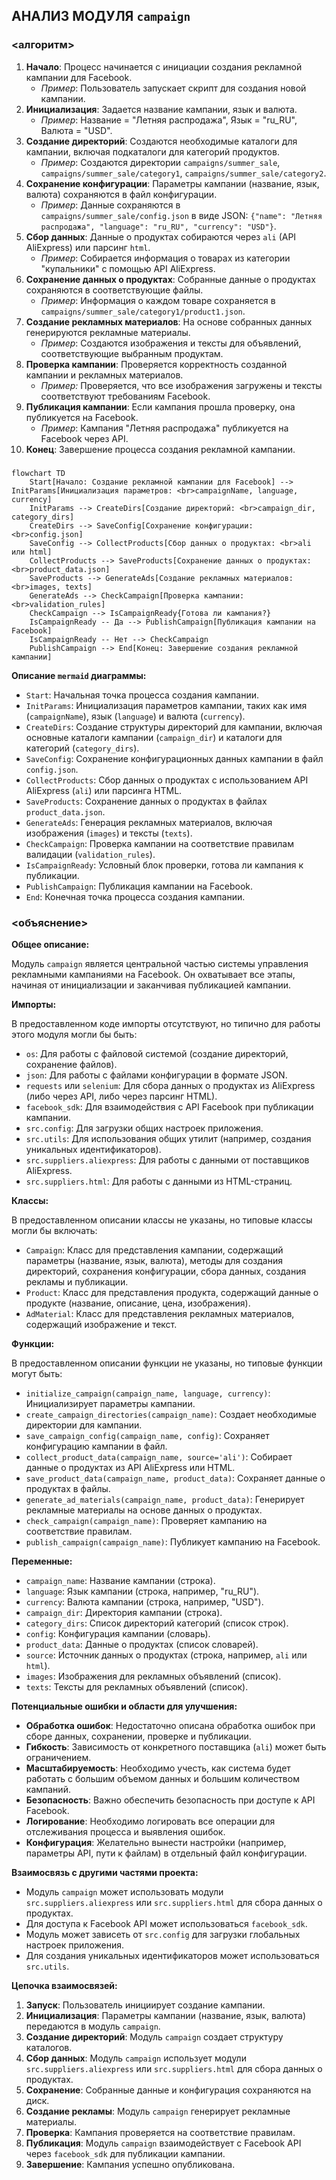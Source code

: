 ## АНАЛИЗ МОДУЛЯ `campaign`

### <алгоритм>

1. **Начало**: Процесс начинается с инициации создания рекламной кампании для Facebook.
   *   *Пример*: Пользователь запускает скрипт для создания новой кампании.
2. **Инициализация**: Задается название кампании, язык и валюта.
   *   *Пример*:  Название = "Летняя распродажа", Язык = "ru_RU", Валюта = "USD".
3. **Создание директорий**: Создаются необходимые каталоги для кампании, включая подкаталоги для категорий продуктов.
   *   *Пример*: Создаются директории `campaigns/summer_sale`, `campaigns/summer_sale/category1`, `campaigns/summer_sale/category2`.
4. **Сохранение конфигурации**: Параметры кампании (название, язык, валюта) сохраняются в файл конфигурации.
   *   *Пример*: Данные сохраняются в `campaigns/summer_sale/config.json` в виде JSON: `{"name": "Летняя распродажа", "language": "ru_RU", "currency": "USD"}`.
5. **Сбор данных**: Данные о продуктах собираются через `ali` (API AliExpress) или парсинг `html`.
   *   *Пример*: Собирается информация о товарах из категории "купальники" с помощью API AliExpress.
6. **Сохранение данных о продуктах**: Собранные данные о продуктах сохраняются в соответствующие файлы.
   *   *Пример*:  Информация о каждом товаре сохраняется в `campaigns/summer_sale/category1/product1.json`.
7. **Создание рекламных материалов**: На основе собранных данных генерируются рекламные материалы.
   *   *Пример*:  Создаются изображения и тексты для объявлений, соответствующие выбранным продуктам.
8. **Проверка кампании**: Проверяется корректность созданной кампании и рекламных материалов.
    *  *Пример:* Проверяется, что все изображения загружены и тексты соответствуют требованиям Facebook.
9. **Публикация кампании**: Если кампания прошла проверку, она публикуется на Facebook.
    *  *Пример*: Кампания "Летняя распродажа" публикуется на Facebook через API.
10. **Конец**: Завершение процесса создания рекламной кампании.

### <mermaid>

```mermaid
flowchart TD
    Start[Начало: Создание рекламной кампании для Facebook] --> InitParams[Инициализация параметров: <br>campaignName, language, currency]
    InitParams --> CreateDirs[Создание директорий: <br>campaign_dir, category_dirs]
    CreateDirs --> SaveConfig[Сохранение конфигурации: <br>config.json]
    SaveConfig --> CollectProducts[Сбор данных о продуктах: <br>ali или html]
    CollectProducts --> SaveProducts[Сохранение данных о продуктах: <br>product_data.json]
    SaveProducts --> GenerateAds[Создание рекламных материалов: <br>images, texts]
    GenerateAds --> CheckCampaign[Проверка кампании: <br>validation_rules]
    CheckCampaign --> IsCampaignReady{Готова ли кампания?}
    IsCampaignReady -- Да --> PublishCampaign[Публикация кампании на Facebook]
    IsCampaignReady -- Нет --> CheckCampaign
    PublishCampaign --> End[Конец: Завершение создания рекламной кампании]
```

**Описание `mermaid` диаграммы:**

*   `Start`: Начальная точка процесса создания кампании.
*   `InitParams`: Инициализация параметров кампании, таких как имя (`campaignName`), язык (`language`) и валюта (`currency`).
*   `CreateDirs`: Создание структуры директорий для кампании, включая основные каталоги кампании (`campaign_dir`) и каталоги для категорий (`category_dirs`).
*   `SaveConfig`: Сохранение конфигурационных данных кампании в файл `config.json`.
*  `CollectProducts`: Сбор данных о продуктах с использованием API AliExpress (`ali`) или парсинга HTML.
*   `SaveProducts`: Сохранение данных о продуктах в файлах `product_data.json`.
*   `GenerateAds`: Генерация рекламных материалов, включая изображения (`images`) и тексты (`texts`).
*   `CheckCampaign`: Проверка кампании на соответствие правилам валидации (`validation_rules`).
*   `IsCampaignReady`: Условный блок проверки, готова ли кампания к публикации.
*   `PublishCampaign`: Публикация кампании на Facebook.
*   `End`: Конечная точка процесса создания кампании.

### <объяснение>

**Общее описание:**

Модуль `campaign` является центральной частью системы управления рекламными кампаниями на Facebook. Он охватывает все этапы, начиная от инициализации и заканчивая публикацией кампании.

**Импорты:**

В предоставленном коде импорты отсутствуют, но типично для работы этого модуля могли бы быть:

*   `os`: Для работы с файловой системой (создание директорий, сохранение файлов).
*   `json`: Для работы с файлами конфигурации в формате JSON.
*   `requests` или `selenium`: Для сбора данных о продуктах из AliExpress (либо через API, либо через парсинг HTML).
*   `facebook_sdk`: Для взаимодействия с API Facebook при публикации кампании.
*   `src.config`: Для загрузки общих настроек приложения.
*   `src.utils`: Для использования общих утилит (например, создания уникальных идентификаторов).
*   `src.suppliers.aliexpress`: Для работы с данными от поставщиков AliExpress.
*   `src.suppliers.html`: Для работы с данными из HTML-страниц.

**Классы:**

В предоставленном описании классы не указаны, но типовые классы могли бы включать:

*   `Campaign`: Класс для представления кампании, содержащий параметры (название, язык, валюта), методы для создания директорий, сохранения конфигурации, сбора данных, создания рекламы и публикации.
*   `Product`: Класс для представления продукта, содержащий данные о продукте (название, описание, цена, изображения).
*   `AdMaterial`: Класс для представления рекламных материалов, содержащий изображение и текст.

**Функции:**

В предоставленном описании функции не указаны, но типовые функции могут быть:

*   `initialize_campaign(campaign_name, language, currency)`: Инициализирует параметры кампании.
*   `create_campaign_directories(campaign_name)`: Создает необходимые директории для кампании.
*   `save_campaign_config(campaign_name, config)`: Сохраняет конфигурацию кампании в файл.
*   `collect_product_data(campaign_name, source='ali')`: Собирает данные о продуктах из API AliExpress или HTML.
*   `save_product_data(campaign_name, product_data)`: Сохраняет данные о продуктах в файлы.
*   `generate_ad_materials(campaign_name, product_data)`: Генерирует рекламные материалы на основе данных о продуктах.
*   `check_campaign(campaign_name)`: Проверяет кампанию на соответствие правилам.
*   `publish_campaign(campaign_name)`: Публикует кампанию на Facebook.

**Переменные:**

*   `campaign_name`: Название кампании (строка).
*   `language`: Язык кампании (строка, например, "ru_RU").
*   `currency`: Валюта кампании (строка, например, "USD").
*   `campaign_dir`: Директория кампании (строка).
*   `category_dirs`: Список директорий категорий (список строк).
*   `config`: Конфигурация кампании (словарь).
*   `product_data`: Данные о продуктах (список словарей).
*  `source`: Источник данных о продуктах (строка, например, `ali` или `html`).
*   `images`: Изображения для рекламных объявлений (список).
*   `texts`: Тексты для рекламных объявлений (список).

**Потенциальные ошибки и области для улучшения:**

*   **Обработка ошибок**: Недостаточно описана обработка ошибок при сборе данных, сохранении, проверке и публикации.
*   **Гибкость**: Зависимость от конкретного поставщика (`ali`) может быть ограничением.
*   **Масштабируемость**: Необходимо учесть, как система будет работать с большим объемом данных и большим количеством кампаний.
*   **Безопасность**: Важно обеспечить безопасность при доступе к API Facebook.
*   **Логирование**: Необходимо логировать все операции для отслеживания процесса и выявления ошибок.
*   **Конфигурация**: Желательно вынести настройки (например, параметры API, пути к файлам) в отдельный файл конфигурации.

**Взаимосвязь с другими частями проекта:**

*   Модуль `campaign` может использовать модули `src.suppliers.aliexpress` или `src.suppliers.html` для сбора данных о продуктах.
*   Для доступа к Facebook API может использоваться `facebook_sdk`.
*   Модуль может зависеть от `src.config` для загрузки глобальных настроек приложения.
*   Для создания уникальных идентификаторов может использоваться `src.utils`.

**Цепочка взаимосвязей:**

1.  **Запуск**: Пользователь инициирует создание кампании.
2.  **Инициализация**: Параметры кампании (название, язык, валюта) передаются в модуль `campaign`.
3.  **Создание директорий**: Модуль `campaign` создает структуру каталогов.
4.  **Сбор данных**: Модуль `campaign` использует модули `src.suppliers.aliexpress` или `src.suppliers.html` для сбора данных о продуктах.
5.  **Сохранение**: Собранные данные и конфигурация сохраняются на диск.
6.  **Создание рекламы**: Модуль `campaign` генерирует рекламные материалы.
7.  **Проверка**: Кампания проверяется на соответствие правилам.
8.  **Публикация**: Модуль `campaign` взаимодействует с Facebook API через `facebook_sdk` для публикации кампании.
9.  **Завершение**: Кампания успешно опубликована.